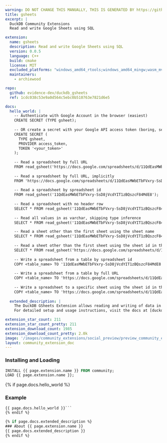 ```yaml
---
warning: DO NOT CHANGE THIS MANUALLY, THIS IS GENERATED BY https://github/duckdb/community-extensions repository, check README there
title: gsheets
excerpt: |
  DuckDB Community Extensions
  Read and write Google Sheets using SQL

extension:
  name: gsheets
  description: Read and write Google Sheets using SQL
  version: 0.0.5
  language: C++
  build: cmake
  license: MIT
  excluded_platforms: "windows_amd64_rtools;windows_amd64_mingw;wasm_mvp;wasm_eh;wasm_threads"
  maintainers:
    - archiewood

repo:
  github: evidence-dev/duckdb_gsheets
  ref: 1cdc038c53e9a0d564c5ebc0b510763e7821d6e5

docs:
  hello_world: |
    -- Authenticate with Google Account in the browser (easiest)
    CREATE SECRET (TYPE gsheet);
    
    -- OR create a secret with your Google API access token (boring, see extension docs)
    CREATE SECRET (
      TYPE gsheet, 
      PROVIDER access_token, 
      TOKEN '<your_token>'
    );
    
    -- Read a spreadsheet by full URL
    FROM read_gsheet('https://docs.google.com/spreadsheets/d/11QdEasMWbETbFVxry-SsD8jVcdYIT1zBQszcF84MdE8/edit');
    
    -- Read a spreadsheet by full URL, implicitly
    FROM 'https://docs.google.com/spreadsheets/d/11QdEasMWbETbFVxry-SsD8jVcdYIT1zBQszcF84MdE8/edit';
    
    -- Read a spreadsheet by spreadsheet id
    FROM read_gsheet('11QdEasMWbETbFVxry-SsD8jVcdYIT1zBQszcF84MdE8');
    
    -- Read a spreadsheet with no header row
    SELECT * FROM read_gsheet('11QdEasMWbETbFVxry-SsD8jVcdYIT1zBQszcF84MdE8', headers=false);
    
    -- Read all values in as varchar, skipping type inference
    SELECT * FROM read_gsheet('11QdEasMWbETbFVxry-SsD8jVcdYIT1zBQszcF84MdE8', all_varchar=true);

    -- Read a sheet other than the first sheet using the sheet name
    SELECT * FROM read_gsheet('11QdEasMWbETbFVxry-SsD8jVcdYIT1zBQszcF84MdE8', sheet='Sheet2');
    
    -- Read a sheet other than the first sheet using the sheet id in the URL
    SELECT * FROM read_gsheet('https://docs.google.com/spreadsheets/d/11QdEasMWbETbFVxry-SsD8jVcdYIT1zBQszcF84MdE8/edit?gid=644613997#gid=644613997');
    
    -- Write a spreadsheet from a table by spreadsheet id
    COPY <table_name> TO '11QdEasMWbETbFVxry-SsD8jVcdYIT1zBQszcF84MdE8' (FORMAT gsheet);
    
    -- Write a spreadsheet from a table by full URL
    COPY <table_name> TO 'https://docs.google.com/spreadsheets/d/11QdEasMWbETbFVxry-SsD8jVcdYIT1zBQszcF84MdE8/edit?usp=sharing' (FORMAT gsheet);
    
    -- Write a spreadsheet to a specific sheet using the sheet id in the URL
    COPY <table_name> TO 'https://docs.google.com/spreadsheets/d/11QdEasMWbETbFVxry-SsD8jVcdYIT1zBQszcF84MdE8/edit?gid=1295634987#gid=1295634987' (FORMAT gsheet);
  
  extended_description: |
    The DuckDB GSheets Extension allows reading and writing of data in Google Sheets from DuckDB.
    For detailed setup and usage instructions, visit the docs at [duckdb-gsheets.com](https://duckdb-gsheets.com).

extension_star_count: 211
extension_star_count_pretty: 211
extension_download_count: 1985
extension_download_count_pretty: 2.0k
image: '/images/community_extensions/social_preview/preview_community_extension_gsheets.png'
layout: community_extension_doc
---
```


### Installing and Loading
```sql
INSTALL {{ page.extension.name }} FROM community;
LOAD {{ page.extension.name }};
```

{% if page.docs.hello_world %}
### Example
```sql
{{ page.docs.hello_world }}```
{% endif %}

{% if page.docs.extended_description %}
### About {{ page.extension.name }}
{{ page.docs.extended_description }}
{% endif %}


